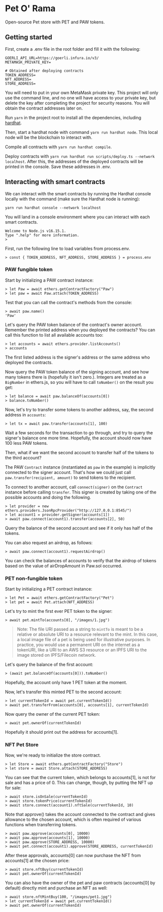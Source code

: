 # Pet O' Rama

Open-source Pet store with PET and PAW tokens.

## Getting started

First, create a .env file in the root folder and fill it with the following:
```shell
GOERLI_API_URL=https://goerli.infura.io/v3/
METAMASK_PRIVATE_KEY=

# Obtained after deploying contracts
TOKEN_ADDRESS=
NFT_ADDRESS=
STORE_ADDRESS=
```

You will need to put in your own MetaMask private key.  This project will only use the command line, and no one will have access to your private key, but delete the key after completing the project for security reasons.  You will obtain the contract addresses later on.

Run `yarn` in the project root to install all the dependencies, including [hardhat](https://hardhat.org).

Then, start a hardhat node with command `yarn run hardhat node`. This local node will be the blockchain to interact with.

Compile all contracts with `yarn run hardhat compile`.

Deploy contracts with `yarn run hardhat run scripts/deploy.ts --network localhost`. After this, the addresses of the deployed contracts will be printed in the console. Save these addresses in .env.

## Interacting with smart contracts

We can interact with the smart contracts by running the Hardhat console locally with the command (make sure the Hardhat node is running):

```shell
yarn run hardhat console --network localhost
```

You will land in a console environment where you can interact with each smart contracts.

```shell
Welcome to Node.js v16.15.1.
Type ".help" for more information.
>
```

First, run the following line to load variables from process.env.
```shell
> const { TOKEN_ADDRESS, NFT_ADDRESS, STORE_ADDRESS } = process.env
```

### PAW fungible token

Start by initializing a PAW contract instance:

```shell
> let Paw = await ethers.getContractFactory("Paw")
> let paw = await Paw.attach(TOKEN_ADDRESS)
```

Test that you can call the contract's methods from the console:

```shell
> await paw.name()
'Paw'
```

Let's query the PAW token balance of the contract's owner account. Remember the printed address when you deployed the contracts? You can call this function to list all available accounts too:

```shell
> let accounts = await ethers.provider.listAccounts()
> accounts
```

The first listed address is the signer's address or the same address who deployed the contracts.

Now query the PAW token balance of the signing account, and see how many tokens there is (hopefully it isn't zero.). Integers are treated as a `BigNumber` in ethers.js, so you will have to call `toNumber()` on the result you get:

```shell
> let balance = await paw.balanceOf(accounts[0])
> balance.toNumber()
```

Now, let's try to transfer some tokens to another address, say, the second address in `accounts`:

```shell
> let tx = await paw.transfer(accounts[1], 100)
```

Wait a few seconds for the transaction to go through, and try to query the signer's balance one more time. Hopefully, the account should now have 100 less PAW tokens.

Then, what if we want the second account to transfer half of the tokens to the third account?

The PAW `Contract` instance (instantiated as `paw` in the example) is implicitly connected to the signer account. That's how we could just call `paw.transfer(recipient, amount)` to send tokens to the recipient.

To connect to another account, call `connect(signer)` on the `Contract` instance before calling `transfer`.
This signer is created by taking one of the possible accounts and doing the following.

```shell
> let provider = new ethers.providers.JsonRpcProvider("http://127.0.0.1:8545/")
> let account1 = provider.getSigner(accounts[1])
> await paw.connect(account1).transfer(accounts[2], 50)
```

Query the balance of the second account and see if it only has half of the tokens.

You can also request an airdrop, as follows:

```shell
> await paw.connect(account1).requestAirdrop()
```

You can check the balances of accounts to verify that the airdrop of tokens based on the value of airDropAmount in Paw.sol occurred.

### PET non-fungible token

Start by initializing a PET contract instance:

```shell
> let Pet = await ethers.getContractFactory("Pet")
> let pet = await Pet.attach(NFT_ADDRESS)
```

Let's try to mint the first ever PET token to the signer:

```shell
> await pet.mintTo(accounts[0], "/images/1.jpg")
```

> Note: The file URI passed as a string to `mintTo` is meant to be a relative or absolute URI to a resource relevant to the mint. In this case, a local image file of a pet is being used for illustrative purposes. In practice, you would use a permanent URI on the internet as a tokenURI, like a URI to an AWS S3 resource or an IPFS URI to the image stored on IPFS/Filecoin network.

Let's query the balance of the first account:

```shell
> (await pet.balanceOf(accounts[0])).toNumber()
```

Hopefully, the account only have 1 PET token at the moment.

Now, let's transfer this minted PET to the second account:

```shell
> let currentTokenId = await pet.currentTokenId()
> await pet.transferFrom(accounts[0], accounts[1], currentTokenId)
```

Now query the owner of the current PET token:

```shell
> await pet.ownerOf(currentTokenId)
```

Hopefully it should print out the address for accounts[1].

### NFT Pet Store

Now, we're ready to initialize the store contract.

```shell
> let Store = await ethers.getContractFactory("Store")
> let store = await Store.attach(STORE_ADDRESS)
```

You can see that the current token, which belongs to accounts[1], is not for sale and has a price of 0.  This can change, though, by putting the NFT up for sale:

```shell
> await store.isOnSale(currentTokenId)
> await store.tokenPrice(currentTokenId)
> await store.connect(account1).nftSale(currentTokenId, 10)
```

Note that approve() takes the account connected to the contract and gives allowance to the chosen account, which is often required of various functions when transferring tokens.

```shell
> await paw.approve(accounts[0], 10000)
> await paw.approve(accounts[1], 10000)
> await paw.approve(STORE_ADDRESS, 10000)
> await pet.connect(account1).approve(STORE_ADDRESS, currentTokenId)
```

After these approvals, accounts[0] can now purchase the NFT from accounts[1] at the chosen price:

```shell
> await store.nftBuy(currentTokenId)
> await pet.ownerOf(currentTokenId)
```

You can also have the owner of the pet and paw contracts (accounts[0] by default) directly mint and purchase an NFT as well:

```shell
> await store.nftMintBuy(100, "/images/pet1.jpg")
> let currentTokenId = await pet.currentTokenId()
> await pet.ownerOf(currentTokenId)
```
